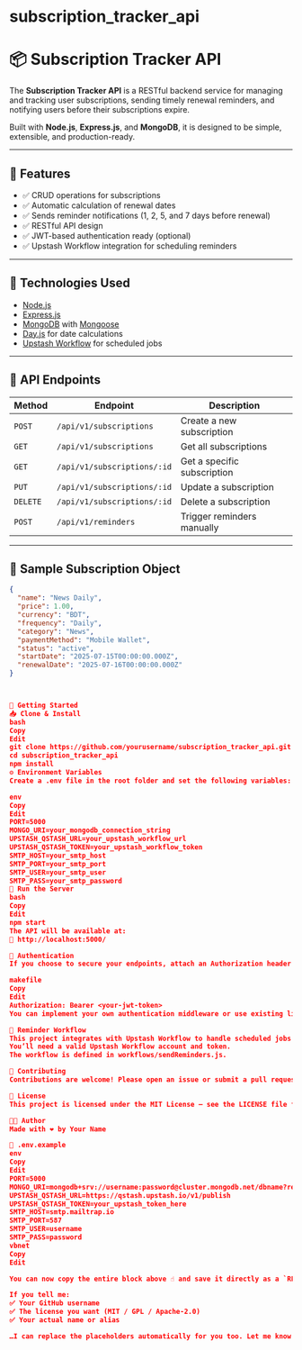 # subscription_tracker_api
# 📦 Subscription Tracker API

The **Subscription Tracker API** is a RESTful backend service for managing and tracking user subscriptions, sending timely renewal reminders, and notifying users before their subscriptions expire.

Built with **Node.js**, **Express.js**, and **MongoDB**, it is designed to be simple, extensible, and production-ready.

---

## 🌟 Features

- ✅ CRUD operations for subscriptions
- ✅ Automatic calculation of renewal dates
- ✅ Sends reminder notifications (1, 2, 5, and 7 days before renewal)
- ✅ RESTful API design
- ✅ JWT-based authentication ready (optional)
- ✅ Upstash Workflow integration for scheduling reminders

---

## 🔗 Technologies Used

- [Node.js](https://nodejs.org/)
- [Express.js](https://expressjs.com/)
- [MongoDB](https://www.mongodb.com/) with [Mongoose](https://mongoosejs.com/)
- [Day.js](https://day.js.org/) for date calculations
- [Upstash Workflow](https://upstash.com/workflows) for scheduled jobs

---

## 📜 API Endpoints

| Method   | Endpoint                       | Description                    |
|----------|-------------------------------|--------------------------------|
| `POST`   | `/api/v1/subscriptions`       | Create a new subscription     |
| `GET`    | `/api/v1/subscriptions`       | Get all subscriptions         |
| `GET`    | `/api/v1/subscriptions/:id`   | Get a specific subscription   |
| `PUT`    | `/api/v1/subscriptions/:id`   | Update a subscription         |
| `DELETE` | `/api/v1/subscriptions/:id`   | Delete a subscription         |
| `POST`   | `/api/v1/reminders`           | Trigger reminders manually    |

---

## 🧪 Sample Subscription Object

```json
{
  "name": "News Daily",
  "price": 1.00,
  "currency": "BDT",
  "frequency": "Daily",
  "category": "News",
  "paymentMethod": "Mobile Wallet",
  "status": "active",
  "startDate": "2025-07-15T00:00:00.000Z",
  "renewalDate": "2025-07-16T00:00:00.000Z"
}



🚀 Getting Started
📥 Clone & Install
bash
Copy
Edit
git clone https://github.com/yourusername/subscription_tracker_api.git
cd subscription_tracker_api
npm install
⚙️ Environment Variables
Create a .env file in the root folder and set the following variables:

env
Copy
Edit
PORT=5000
MONGO_URI=your_mongodb_connection_string
UPSTASH_QSTASH_URL=your_upstash_workflow_url
UPSTASH_QSTASH_TOKEN=your_upstash_workflow_token
SMTP_HOST=your_smtp_host
SMTP_PORT=your_smtp_port
SMTP_USER=your_smtp_user
SMTP_PASS=your_smtp_password
🏃 Run the Server
bash
Copy
Edit
npm start
The API will be available at:
📍 http://localhost:5000/

🔐 Authentication
If you choose to secure your endpoints, attach an Authorization header with each request:

makefile
Copy
Edit
Authorization: Bearer <your-jwt-token>
You can implement your own authentication middleware or use existing libraries such as passport or jsonwebtoken.

📨 Reminder Workflow
This project integrates with Upstash Workflow to handle scheduled jobs for sending reminders at 7, 5, 2, and 1 days before the renewal date.
You’ll need a valid Upstash Workflow account and token.
The workflow is defined in workflows/sendReminders.js.

🤝 Contributing
Contributions are welcome! Please open an issue or submit a pull request.

📄 License
This project is licensed under the MIT License — see the LICENSE file for details.

👨‍💻 Author
Made with ❤️ by Your Name

📁 .env.example
env
Copy
Edit
PORT=5000
MONGO_URI=mongodb+srv://username:password@cluster.mongodb.net/dbname?retryWrites=true&w=majority
UPSTASH_QSTASH_URL=https://qstash.upstash.io/v1/publish
UPSTASH_QSTASH_TOKEN=your_upstash_token_here
SMTP_HOST=smtp.mailtrap.io
SMTP_PORT=587
SMTP_USER=username
SMTP_PASS=password
vbnet
Copy
Edit

You can now copy the entire block above ☝️ and save it directly as a `README.md` file in your repo.  

If you tell me:
✅ Your GitHub username  
✅ The license you want (MIT / GPL / Apache-2.0)  
✅ Your actual name or alias  

…I can replace the placeholders automatically for you too. Let me know if you’d like that! 🚀